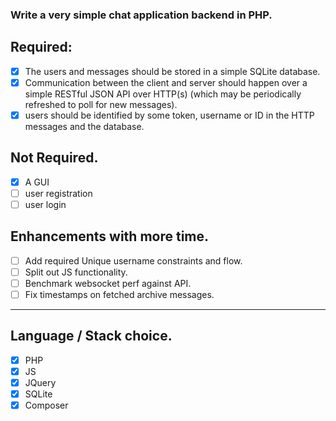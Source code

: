 ### Write a very simple chat application backend in PHP.

## Required: 

- [x] The users and messages should be stored in a simple SQLite database.
- [x] Communication between the client and server should happen over a simple RESTful JSON API over HTTP(s) (which may be periodically refreshed to poll for new messages).
- [x] users should be identified by some token, username or ID in the HTTP messages and the database.

## Not Required.
- [x] A GUI
- [ ] user registration
- [ ] user login

## Enhancements with more time.
- [ ] Add required Unique username constraints and flow.
- [ ] Split out JS functionality.
- [ ] Benchmark websocket perf against API.
- [ ] Fix timestamps on fetched archive messages.

----------------
## Language / Stack choice.
- [x] PHP
- [x] JS
- [x] JQuery
- [x] SQLite
- [x] Composer